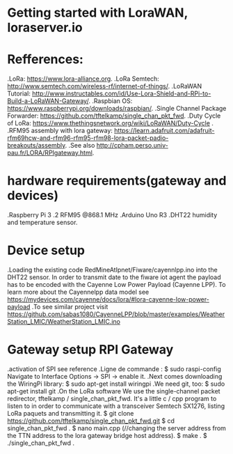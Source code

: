 # Getting started with LoraWAN, loraserver.io
 # Refferences:
 .LoRa: https://www.lora-alliance.org.
 .LoRa Semtech: http://www.semtech.com/wireless-rf/internet-of-things/.
 .LoRaWAN Tutorial: http://www.instructables.com/id/Use-Lora-Shield-and-RPi-to-Build-a-LoRaWAN-Gateway/.
 .Raspbian OS: https://www.raspberrypi.org/downloads/raspbian/.
 .Single Channel Package Forwarder: https://github.com/tftelkamp/single_chan_pkt_fwd.
 .Duty Cycle of LoRa: https://www.thethingsnetwork.org/wiki/LoRaWAN/Duty-Cycle .
 .RFM95 assembly with lora gateway: https://learn.adafruit.com/adafruit-rfm69hcw-and-rfm96-rfm95-rfm98-lora-packet-padio-breakouts/assembly.
 .See also http://cpham.perso.univ-pau.fr/LORA/RPIgateway.html.
 # hardware requirements(gateway and devices)
  .Raspberry Pi 3
  .2 RFM95 @868.1 MHz
  .Arduino Uno R3
  .DHT22 humidity and temperature sensor.
  # Device setup
   .Loading the existing code RedMineAtIpnet/Fiware/cayennlpp.ino into the DHT22 sensor. In order to transmit date to the fiware iot           agent the payload has to be encoded with the Cayenne Low Power Payload (Cayenne LPP). To learn more about the Cayennelpp data model        see https://mydevices.com/cayenne/docs/lora/#lora-cayenne-low-power-payload
   .To see similar project visit https://github.com/sabas1080/CayenneLPP/blob/master/examples/WeatherStation_LMIC/WeatherStation_LMIC.ino
  # Gateway setup RPI Gateway
  .activation of SPI see reference
  .Ligne de commande : $ sudo raspi-config Navigate to Interface Options -> SPI -> enable it.
  .Next comes downloading the WiringPi library: $ sudo apt-get install wiringpi
  .We need git, too: $ sudo apt-get install git
  .On the LoRa software We use the single-channel packet redirector, tftelkamp / single_chan_pkt_fwd. It's a little c / cpp program to        listen to in order to communicate with a transceiver Semtech SX1276, listing  LoRa paquets and transmitting it. 
  $ git clone https://github.com/tftelkamp/single_chan_pkt_fwd.git 
  $ cd single_chan_pkt_fwd .
  $ nano main.cpp (//changing the server address from the TTN address to the lora gateway bridge host address).
  $ make .
  $ ./single_chan_pkt_fwd .

  




